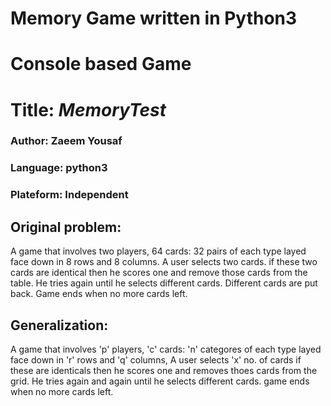 # Memory Game written in Python3
# Console based Game
# Title: *MemoryTest*
### Author: Zaeem Yousaf
### Language: python3
### Plateform: Independent

## Original problem:
A game that involves two players, 64 cards: 32 pairs of each type layed face down in 8 rows and 8 columns. A user selects two cards. if these two cards are identical then he scores one and remove those cards from the table. He tries again until he selects different cards. Different cards are put back. Game ends when no more cards left.

## Generalization:
A game that involves 'p' players, 'c' cards: 'n' categores of each type layed face down in 'r' rows and 'q' columns, A user selects 'x' no. of cards if these are identicals then he scores one and removes thoes cards from the grid. He tries again and again until he selects different cards. game ends when no more cards left.
